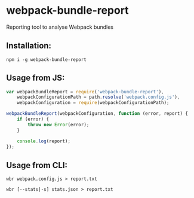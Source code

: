 # webpack-bundle-report

Reporting tool to analyse Webpack bundles

## Installation:

```
npm i -g webpack-bundle-report
```

## Usage from JS:

```javascript
var webpackBundleReport = require('webpack-bundle-report'),
    webpackConfigurationPath = path.resolve('webpack.config.js'),
    webpackConfiguration = require(webpackConfigurationPath);

webpackBundleReport(webpackConfiguration, function (error, report) {
    if (error) {
        throw new Error(error);
    }

    console.log(report);
});
```

## Usage from CLI:

```
wbr webpack.config.js > report.txt

wbr [--stats|-s] stats.json > report.txt
```
